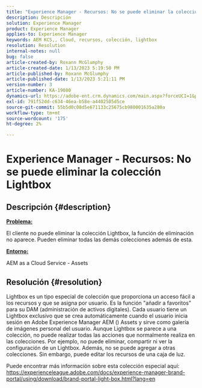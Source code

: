 ```yaml
---
title: "Experience Manager - Recursos: No se puede eliminar la colección Lightbox"
description: Descripción
solution: Experience Manager
product: Experience Manager
applies-to: Experience Manager
keywords: AEM KCS,, Cloud, recursos, colección, lightbox
resolution: Resolution
internal-notes: null
bug: false
article-created-by: Roxann McGlumphy
article-created-date: 1/13/2023 5:19:50 PM
article-published-by: Roxann McGlumphy
article-published-date: 1/13/2023 5:21:11 PM
version-number: 3
article-number: KA-19080
dynamics-url: https://adobe-ent.crm.dynamics.com/main.aspx?forceUCI=1&pagetype=entityrecord&etn=knowledgearticle&id=ed3ada76-6693-ed11-aad1-6045bd006a22
exl-id: 791f52dd-c634-46ea-b58e-a4402505d5ce
source-git-commit: 55b5d0c08d5e671133c25675cb980001635a280a
workflow-type: tm+mt
source-wordcount: '175'
ht-degree: 2%

---
```


# Experience Manager - Recursos: No se puede eliminar la colección Lightbox

## Descripción {#description}


<u><b>Problema:</b></u>

El cliente no puede eliminar la colección Lightbox, la función de eliminación no aparece. Pueden eliminar todas las demás colecciones además de esta.

<u><b>Entorno:</b></u>

AEM as a Cloud Service - Assets


## Resolución {#resolution}


Lightbox es un tipo especial de colección que proporciona un acceso fácil a los recursos y que se asigna por usuario. Es la función &quot;añadir a favoritos&quot; para su DAM (administración de activos digitales). Cada usuario tiene un Lightbox exclusivo que se crea automáticamente cuando el usuario inicia sesión en Adobe Experience Manager AEM () Assets y sirve como galería de imágenes personal del usuario.
Aunque Lightbox se parece a una colección, no puede realizar todas las acciones que normalmente realiza en las colecciones. Por ejemplo, no puede eliminar, compartir ni ver la configuración de un Lightbox. Además, no se puede agregar a otras colecciones. Sin embargo, puede editar los recursos de una caja de luz.

Puede encontrar más información sobre esta colección especial aquí: https://experienceleague.adobe.com/docs/experience-manager-brand-portal/using/download/brand-portal-light-box.html?lang=en
